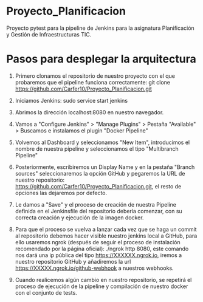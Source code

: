 # Proyecto_Planificacion
Proyecto pytest para la pipeline de Jenkins para la asignatura Planificación y Gestión de Infraestructuras TIC.

# Pasos para desplegar la arquitectura

1. Primero clonamos el repositorio de nuestro proyecto con el que probaremos que el pipeline funciona correctamente: 
git clone https://github.com/Carfer10/Proyecto_Planificacion.git

2. Iniciamos Jenkins:
sudo service start jenkins

3. Abrimos la dirección localhost:8080 en nuestro navegador.

4. Vamos a "Configure Jenkins" > "Manage Plugins" > Pestaña "Available" > Buscamos e instalamos el plugin "Docker Pipeline"

5. Volvemos al Dashboard y seleccionamos "New Item", introducimos el nombre de nuestra pipeline y seleccionamos el tipo "Multibranch Pipeline"

6. Posteriormente, escribiremos un Display Name y en la pestaña "Branch sources" seleccionaremos la opción GitHub y pegaremos la URL de nuestro repositorio: https://github.com/Carfer10/Proyecto_Planificacion.git, el resto de opciones las dejaremos por defecto.

7. Le damos a "Save" y el proceso de creación de nuestra Pipeline definida en el Jenkinsfile del repositorio debería comenzar, con su correcta creación y ejecución de la imagen docker.

8. Para que el proceso se vuelva a lanzar cada vez que se haga un commit al repositorio debemos hacer visible nuestro jenkins local a GitHub, para ello usaremos ngrok (después de seguir el proceso de instalación recomendado por la página oficial): ./ngrok http 8080, este comando nos dará una ip pública del tipo https://XXXXXX.ngrok.io, iremos a nuestro repositorio GitHub y añadiremos la url https://XXXXX.ngrok.io/github-webhook a nuestros webhooks.

9. Cuando realicemos algún cambio en nuestro repositorio, se repetirá el proceso de ejecución de la pipeline y compilación de nuestro docker con el conjunto de tests.


